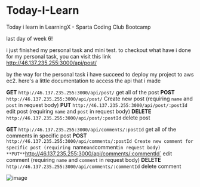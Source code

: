# Today-I-Learn

Today i learn in LearningX - Sparta Coding Club Bootcamp

last day of week 6!

i just finished my personal task and mini test. to checkout what have i done for my personal task, you can visit this link http://46.137.235.255:3000/api/post/

by the way for the personal task i have succeed to deploy my project to aws ec2. here's a little documentation to access the api that i made

**GET** `http://46.137.235.255:3000/api/post/` get all of the post
**POST** `http://46.137.235.255:3000/api/post/` Create new post (requiring `name` and `post` in request body)
**PUT** `http://46.137.235.255:3000/api/post/:postId` edit post (requiring `name` and `post` in request body)
**DELETE** `http://46.137.235.255:3000/api/post/:postId` delete post

**GET** `http://46.137.235.255:3000/api/comments/:postId` get all of the comments in specific post
**POST** `http://46.137.235.255:3000/api/comments/:postId Create new comment for specific post (requiring `name` and `comment` in request body)
**PUT** `http://46.137.235.255:3000/api/comments/:commentId` edit comment (requiring `name` and `comment` in request body)
**DELETE** `http://46.137.235.255:3000/api/comments/:commentId` delete comment

![image](https://user-images.githubusercontent.com/53510222/203827050-bc602f6f-deb3-48f1-a3b4-b31735f1fe22.png)
